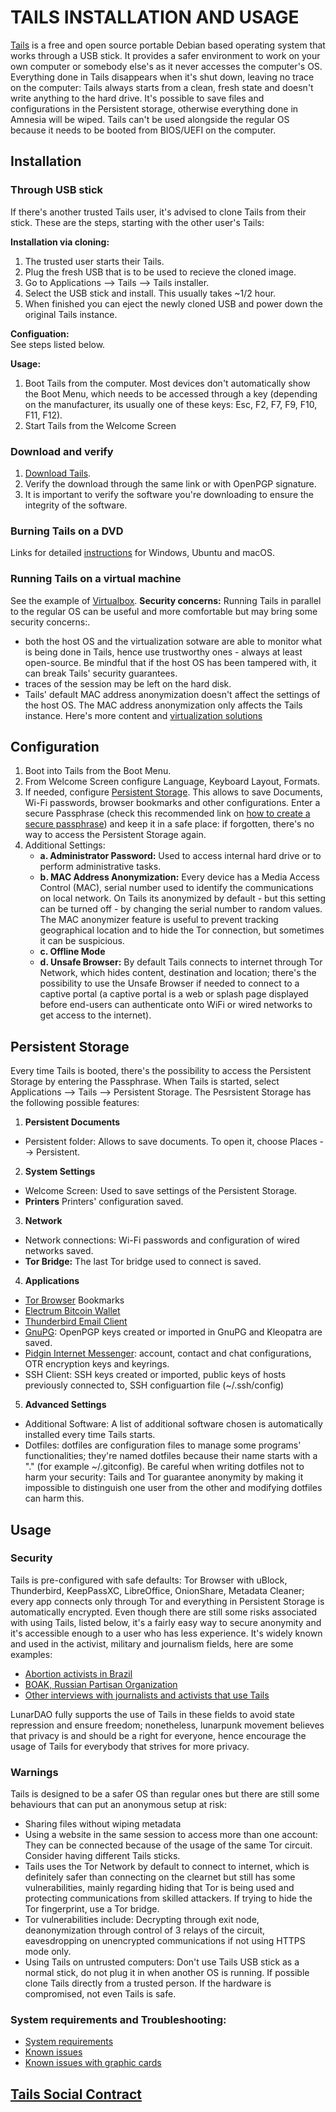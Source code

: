 # TAILS INSTALLATION AND USAGE

[Tails](https://tails.boum.org/) is a free and open source portable Debian based operating system that works through a USB stick. It provides a safer environment to work on your own computer or somebody else's as it never accesses the computer's OS. Everything done in Tails disappears when it's shut down, leaving no trace on the computer: Tails always starts from a clean, fresh state and doesn't write anything to the hard drive.
It's possible to save files and configurations in the Persistent storage, otherwise everything done in Amnesia will be wiped.
Tails can't be used alongside the regular OS because it needs to be booted from BIOS/UEFI on the computer.

## Installation

### Through USB stick

If there's another trusted Tails user, it's advised to clone Tails from their stick. These are the steps, starting with the other user's Tails:

**Installation via cloning:** 
1. The trusted user starts their Tails. 
2. Plug the fresh USB that is to be used to recieve the cloned image. 
3. Go to Applications --> Tails --> Tails installer. 
4. Select the USB stick and install. This usually takes ~1/2 hour.
5. When finished you can eject the newly cloned USB and power down the original Tails instance.

**Configuation:**  
See steps listed below.

**Usage:**

1. Boot Tails from the computer. Most devices don't automatically show the Boot Menu, which needs to be accessed through a key (depending on the manufacturer, its usually one of these keys: Esc, F2, F7, F9, F10, F11, F12).
2. Start Tails from the Welcome Screen

### Download and verify

1. [Download Tails](https://tails.boum.org/install/download/index.en.html).
2. Verify the download through the same link or with OpenPGP signature.
3. It is important to verify the software you're downloading to ensure the integrity of the software.

### Burning Tails on a DVD

Links for detailed [instructions](https://tails.boum.org/install/dvd/index.en.html) for Windows, Ubuntu and macOS.

### Running Tails on a virtual machine

See the example of [Virtualbox](https://wiki.lunardao.net/virtualbox_whonix.html). 
**Security concerns:** Running Tails in parallel to the regular OS can be useful and more comfortable but may bring some security concerns:.
* both the host OS and the virtualization sotware are able to monitor what is being done in Tails, hence use trustworthy ones - always at least open-source. Be mindful that if the host OS has been tampered with, it can break Tails' security guarantees.
* traces of the session may be left on the hard disk.
* Tails' default MAC address anonymization doesn't affect the settings of the host OS. The MAC address anonymization only affects the Tails instance.
Here's more content and [virtualization solutions](https://tails.boum.org/doc/advanced_topics/virtualization/index.en.html)

## Configuration

1. Boot into Tails from the Boot Menu.
2. From Welcome Screen configure Language, Keyboard Layout, Formats.
3. If needed, configure [Persistent Storage](https://tails.boum.org/doc/persistent_storage/index.en.html). This allows to save Documents, Wi-Fi passwords, browser bookmarks and other configurations. Enter a secure Passphrase (check this recommended link on [how to create a secure passphrase](https://theintercept.com/2015/03/26/passphrases-can-memorize-attackers-cant-guess/)) and keep it in a safe place: if forgotten, there's no way to access the Persistent Storage again.
4. Additional Settings:  
	- **a. Administrator Password:** Used to access internal hard drive or to perform administrative tasks.  
	- **b. MAC Address Anonymization:** Every device has a Media Access Control (MAC), serial number used to identify the communications on local network. On Tails its anonymized by default - but this setting can be turned off - by changing the serial number to random values. The MAC anonymizer feature is useful to prevent tracking geographical location and to hide the Tor connection, but sometimes it can be suspicious.  
	- **c. Offline Mode**
	- **d. Unsafe Browser:** By default Tails connects to internet through Tor Network, which hides content, destination and location; there's the possibility to use the Unsafe Browser if needed to connect to a captive portal (a captive portal is a web or splash page displayed before end-users can authenticate onto WiFi or wired networks to get access to the internet).
	
## Persistent Storage

Every time Tails is booted, there's the possibility to access the Persistent Storage by entering the Passphrase.
When Tails is started, select Applications --> Tails --> Persistent Storage. The Pesrsistent Storage has the following possible features:

1. **Persistent Documents**
* Persistent folder: Allows to save documents. To open it, choose Places --> Persistent.
2. **System Settings**
* Welcome Screen: Used to save settings of the Persistent Storage.
* **Printers** Printers' configuration saved.
3. **Network**
* Network connections: Wi-Fi passwords and configuration of wired networks saved.
* **Tor Bridge:** The last Tor bridge used to connect is saved.
4. **Applications**
* [Tor Browser](https://www.torproject.org/) Bookmarks
* [Electrum Bitcoin Wallet](https://electrum.org/#home)
* [Thunderbird Email Client](https://www.thunderbird.net/en-US/)
* [GnuPG](https://gnupg.org/): OpenPGP keys created or imported in GnuPG and Kleopatra are saved.
* [Pidgin Internet Messenger](https://pidgin.im/): account, contact and chat configurations, OTR encryption keys and keyrings.
* SSH Client: SSH keys created or imported, public keys of hosts previously connected to, SSH configuartion file (~/.ssh/config)
5. **Advanced Settings**
* Additional Software: A list of additional software chosen is automatically installed every time Tails starts.
* Dotfiles: dotfiles are configuration files to manage some programs' functionalities; they're named dotfiles because their name starts with a "." (for example ~/.gitconfig). Be careful when writing dotfiles not to harm your security: Tails and Tor guarantee anonymity by making it impossible to distinguish one user from the other and modifying dotfiles can harm this. 

## Usage

### Security

Tails is pre-configured with safe defaults: Tor Browser with uBlock, Thunderbird, KeepPassXC, LibreOffice, OnionShare, Metadata Cleaner; every app connects only through Tor and everything in Persistent Storage is automatically encrypted.
Even though there are still some risks associated with using Tails, listed below, it's a fairly easy way to secure anonymity and it's accessible enough to a user who has less experience. It's widely known and used in the activist, military and journalism fields, here are some examples:
* [Abortion activists in Brazil](https://tails.boum.org/news/story_protecting_abortion_activists/index.en.html)
* [BOAK, Russian Partisan Organization](https://tails.boum.org/contribute/how/user_experience/interviews/boak/)
* [Other interviews with journalists and activists that use Tails](https://tails.boum.org/contribute/how/user_experience/interviews/)

LunarDAO fully supports the use of Tails in these fields to avoid state repression and ensure freedom; nonetheless, lunarpunk movement believes that privacy is and should be a right for everyone, hence encourage the usage of Tails for everybody that strives for more privacy.
 
### Warnings

Tails is designed to be a safer OS than regular ones but there are still some behaviours that can put an anonymous setup at risk:
- Sharing files without wiping metadata
- Using a website in the same session to access more than one account: They can be connected because of the usage of the same Tor circuit. Consider having different Tails sticks.
- Tails uses the Tor Network by default to connect to internet, which is definitely safer than connecting on the clearnet but still has some vulnerabilities, mainly regarding hiding that Tor is being used and protecting communications from skilled attackers. If trying to hide the Tor fingerprint, use a Tor bridge.
- Tor vulnerabilities include: Decrypting through exit node, deanonymization through control of 3 relays of the circuit, eavesdropping on unencrypted communications if not using HTTPS mode only.
- Using Tails on untrusted computers: Don't use Tails USB stick as a normal stick, do not plug it in when another OS is running. If possible clone Tails directly from a trusted person. If the hardware is compromised, not even Tails is safe.

### System requirements and Troubleshooting:

* [System requirements](https://tails.boum.org/doc/about/requirements/index.en.html)
* [Known issues](https://tails.boum.org/support/known_issues/index.en.html)
* [Known issues with graphic cards](https://tails.boum.org/support/known_issues/index.en.html)

## [Tails Social Contract](https://tails.boum.org/doc/about/social_contract/index.en.html)

